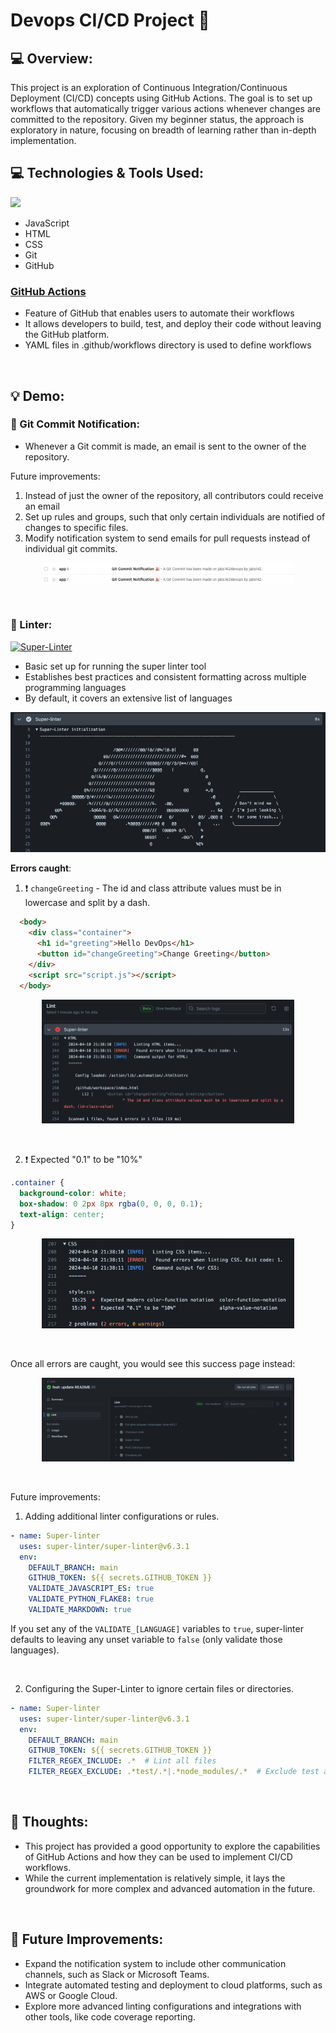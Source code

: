 # Devops CI/CD Project 🚧

## 💻  Overview: 
This project is an exploration of Continuous Integration/Continuous Deployment (CI/CD) concepts using GitHub Actions. The goal is to set up workflows that automatically trigger various actions whenever changes are committed to the repository. Given my beginner status, the approach is exploratory in nature, focusing on breadth of learning rather than in-depth implementation. 
<br> 



## 💻  Technologies & Tools Used:

![](https://skills.thijs.gg/icons?i=js,html,css,git,github)
- JavaScript 
- HTML
- CSS 
- Git
- GitHub


### [GitHub Actions](https://docs.github.com/en/actions) 
- Feature of GitHub that enables users to automate their workflows
- It allows developers to build, test, and deploy their code without leaving the GitHub platform.
- YAML files in .github/workflows directory is used to define workflows 
<br> 

## 💡 Demo:


### 💬  Git Commit Notification:
- Whenever a Git commit is made, an email is sent to the owner of the repository.

Future improvements: 
1) Instead of just the owner of the repository, all contributors could receive an email
2) Set up rules and groups, such that only certain individuals are notified of changes to specific files.
3) Modify notification system to send emails for pull requests instead of individual git commits.
<p align="center">
  <img src="/images/spam.png" alt="spam" style="width:80%" />
</p>
<br> 


###  🧹 Linter:
[![Super-Linter](https://github.com/jabs142/devops/actions/workflows/lint.yml/badge.svg)](https://github.com/marketplace/actions/super-linter)

- Basic set up for running the super linter tool 
- Establishes best practices and consistent formatting across multiple programming languages
- By default, it covers an extensive list of languages 

![initialize](/images/initialize.png)
<br>

**Errors caught**:

1) ❗ `changeGreeting` - The id and class attribute values must be in lowercase and split by a dash.
```html
  <body>
    <div class="container">
      <h1 id="greeting">Hello DevOps</h1>
      <button id="changeGreeting">Change Greeting</button> 
    </div>
    <script src="script.js"></script>
  </body>
```
<p align="center">
  <img src="/images/html.png" alt="Errors in HTML" style="width:80%" />
</p>
<br> 

2) ❗ Expected "0.1" to be "10%"
```css
.container {
  background-color: white;
  box-shadow: 0 2px 8px rgba(0, 0, 0, 0.1);
  text-align: center;
}
```
<p align="center">
  <img src="/images/css.png" alt="Errors in CSS" style="width:80%" />
</p>
<br>

Once all errors are caught, you would see this success page instead:
<p align="center">
  <img src="/images/success.png" alt="Success" style="width:80%" />
</p>
<br>


Future improvements:
1) Adding additional linter configurations or rules.
```yaml
- name: Super-linter
  uses: super-linter/super-linter@v6.3.1
  env:
    DEFAULT_BRANCH: main
    GITHUB_TOKEN: ${{ secrets.GITHUB_TOKEN }}
    VALIDATE_JAVASCRIPT_ES: true
    VALIDATE_PYTHON_FLAKE8: true
    VALIDATE_MARKDOWN: true
```
If you set any of the `VALIDATE_[LANGUAGE]` variables to `true`, super-linter defaults to leaving any unset variable to `false` (only validate those languages).

<br> 

2) Configuring the Super-Linter to ignore certain files or directories.
```yaml
- name: Super-linter
  uses: super-linter/super-linter@v6.3.1
  env:
    DEFAULT_BRANCH: main
    GITHUB_TOKEN: ${{ secrets.GITHUB_TOKEN }}
    FILTER_REGEX_INCLUDE: .*  # Lint all files
    FILTER_REGEX_EXCLUDE: .*test/.*|.*node_modules/.*  # Exclude test and node_modules directories
```
<br> 

## 🤔 Thoughts:
* This project has provided a good opportunity to explore the capabilities of GitHub Actions and how they can be used to implement CI/CD workflows. 
* While the current implementation is relatively simple, it lays the groundwork for more complex and advanced automation in the future.
<br> 

## 🎈 Future Improvements:
* Expand the notification system to include other communication channels, such as Slack or Microsoft Teams.
* Integrate automated testing and deployment to cloud platforms, such as AWS or Google Cloud.
* Explore more advanced linting configurations and integrations with other tools, like code coverage reporting.
<br> 
